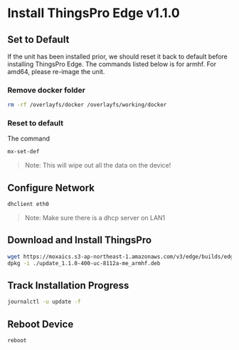 # Install ThingsPro Edge v1.1.0

## Set to Default

If the unit has been installed prior, we should reset it back to default before installing ThingsPro Edge. The commands listed below is for armhf. For amd64, please re-image the unit.

### Remove docker folder

```sh
rm -rf /overlayfs/docker /overlayfs/working/docker
```

### Reset to default

The command

```sh
mx-set-def
```

> Note: This will wipe out all the data on the device!

## Configure Network
```sh
dhclient eth0
```
> Note: Make sure there is a dhcp server on LAN1

## Download and Install ThingsPro
```sh
wget https://moxaics.s3-ap-northeast-1.amazonaws.com/v3/edge/builds/edge-core-update/release/iotedge/v1.1.0/400/update_1.1.0-400-uc-8112a-me_armhf.deb && \
dpkg -i ./update_1.1.0-400-uc-8112a-me_armhf.deb
```

## Track Installation Progress
```sh
journalctl -u update -f
```

## Reboot Device
```sh
reboot
```
